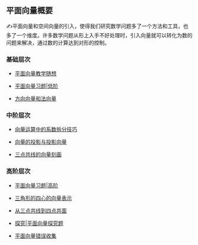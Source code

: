 ##  平面向量概要<!-- {docsify-ignore} -->

:writing_hand:平面向量和空间向量的引入，使得我们研究数学问题多了一个方法和工具，也多了一个维度。许多数学问题从形上入手不好处理时，引入向量就可以转化为数的问题来解决，通过数的计算达到对形的控制。

### 基础层次

* <a  href=" https://www.cnblogs.com/wanghai0666/p/9279738.html" target="_blank">平面向量教学随想 </a> 

* [平面向量习题|低阶](https://www.cnblogs.com/wanghai0666/p/17323161.html)

* <a  href="https://www.cnblogs.com/wanghai0666/p/10045652.html  "  target="_blank" >方向向量和法向量</a>

### 中阶层次

* <a  href="https://www.cnblogs.com/wanghai0666/p/12344951.html"  target="_blank">向量运算中的系数拆分技巧</a>

*  [向量的投影与投影向量](https://www.cnblogs.com/wanghai0666/p/17206857.html)

* <a  href="https://www.cnblogs.com/wanghai0666/p/11436729.html "  target="_blank">三点共线的向量刻画</a> 

### 高阶层次

* <a  href=" https://www.cnblogs.com/wanghai0666/p/7670374.html "  target="_blank" >平面向量习题|高阶 </a> 

* <a  href=" https://www.cnblogs.com/wanghai0666/p/7655864.html "  target="_blank" >三角形的四心的向量表示 </a>  

* <a  href="https://www.cnblogs.com/wanghai0666/p/11488713.html "  target="_blank">从三点共线到四点共面</a> 

* [探究|平面向量探究题](https://www.cnblogs.com/wanghai0666/p/13249586.html)	
 
* [平面向量错误收集](https://www.cnblogs.com/wanghai0666/p/13233873.html)	
